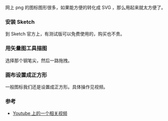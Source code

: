 网上 png 的图标图形很多，如果能方便的转化成 SVG ，那么用起来就太方便了。

### 安装 Sketch

到 Sketch 官方上，有测试版可以免费使用的，购买也不贵。

### 用矢量图工具描图

选择那个钢笔尖，然后一路拖拽。

### 画布设置成正方形

一般图标我们还是设置成正方形。具体操作见视频。

### 参考

- [Youtube 上的一个相关视频](https://www.youtube.com/watch?v=RKT8pDVrYtY)
